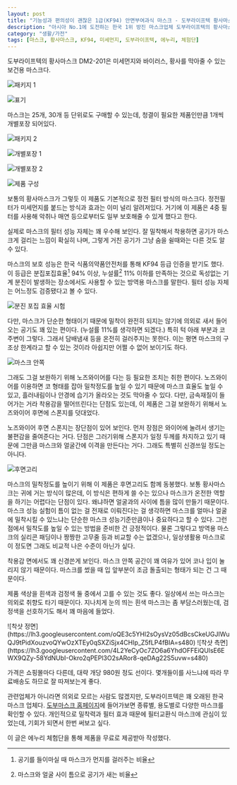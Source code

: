 ```yaml
---
layout: post
title: "기능성과 편의성이 괜찮은 1급(KF94) 안면부여과식 마스크 - 도부라이프텍 황사마스크 DM2-201"
description: "아시아 No.1에 도전하는 한국 1위 방진 마스크업체 도부라이프텍의 황사마스크 DM2-201을 사용해봤다."
category: "생활/가전"
tags: [마스크, 황사마스크, KF94, 미세먼지, 도부라이프텍, 에누리, 체험단]
---
```


도부라이프텍의 황사마스크 DM2-201은
미세먼지와 바이러스, 황사를 막아줄 수 있는 보건용 마스크다.

![패키지 1](https://lh3.googleusercontent.com/oJLL9t5N8XsgFj2ZHNKZUuICfaRE4LO1UrcO54U30WNHFJP3EtYHahIdxrX3M-6GyRuZGPAX4-OhiA=s480)

![표기](https://lh3.googleusercontent.com/7XVCQoZqRVJ1vVergFj3c4NHv1IZ3Q22c4RYEAKH9Pm5bNVcWatazIDuUgQBSBBwGsNhqho9x9v_0Q=w480)

마스크는 25개, 30개 등 단위로도 구매할 수 있는데,
청결이 필요한 제품인만큼 1개씩 개별포장 되어있다.

![패키지 2](https://lh3.googleusercontent.com/6hAK51IG-7pMxXLPc9UeB2i_-Net8cR8Gii82W4nS1A5k8vzXLkh-eKuvhqOYTadNKolPBjBPeGccg=s480)

![개별포장 1](https://lh3.googleusercontent.com/YC3zwFkcr1v6czyuIaKStgSgcj2eZoohhfc1UdHWVS0t0BLKlf4Qc_DeV2MR89XoKDAVn4GLBlzsuA=s480)

![개별포장 2](https://lh3.googleusercontent.com/XcmSVPRLSJX6G6iktI3oHrKJ9Z3k9tefXGLwl5_b0kOyfN3b4Ad_OwKu9LLZluucYBuf6A1PQsLcEQ=s480)

![제품 구성](https://lh3.googleusercontent.com/jvO9xc2Ft9NoeE7EQIyrv-jyvwdx299A3nkW59z_PxrNYZOffxqcvl3RnjMQiTWZ73BOvvlOVJpNzQ=s480)

보통의 황사마스크가 그렇듯 이 제품도 기본적으로 정전 필터 방식의 마스크다.
정전필터가 미세먼지를 붙드는 방식과 효과는 이미 널리 알려져있다.
거기에 이 제품은 4중 필터를 사용해 악취나 매연 등으로부터도 일부 보호해줄 수 있게 했다고 한다.

실제로 마스크의 필터 성능 자체는 꽤 우수해 보인다.
잘 밀착해서 착용하면 공기가 마스크게 걸리는 느낌이 확실히 나며,
그렇게 거친 공기가 그냥 숨을 쉴때와는 다른 것도 알 수 있다.

마스크의 보호 성능은 한국 식품의약품안전처를 통해 KF94 등급 인증을 받기도 했다.
이 등급은 분집포집효율[^1] 94% 이상, 누설률[^2] 11% 이하를 만족하는 것으로
독성없는 기계 분진이 발생하는 장소에서도 사용할 수 있는 방역용 마스크를 말한다.
필터 성능 자체는 어느정도 검증됐다고 볼 수 있다.

[^1]: 공기를 들이마실 때 마스크가 먼지를 걸러주는 비율

[^2]: 마스크와 얼굴 사이 틈으로 공기가 새는 비율

![분진 포집 효율 시험](https://lh3.googleusercontent.com/yfGVZr51pmiRcP1FlYNQUeHKmuOfV17m__to8BxRVdEJY2v4CRXsBVPGInWAuthUHjflBQQgztDBdA=s480)

다만, 마스크가 단순한 형태이기 때문에 밀착이 완전히 되지는 않기에
의외로 새서 들어오는 공기도 꽤 있는 편이다.
(누설률 11%를 생각하면 되겠다.)
특히 턱 아래 부분과 코 주변이 그렇다.
그래서 담배냄새 등을 온전히 걸러주지는 못한다.
이는 평면 마스크의 구조상 한계라고 할 수 있는 것이라 아쉽지만 어쩔 수 없어 보이기도 하다.

![마스크 안쪽](https://lh3.googleusercontent.com/Grv8tBapJ4hKrT39CyEjDZRMkkVoq59gBeBOYxbmJF8DqKBRrhWbF9ehYB3PWHDnvOEuIl6QCmaA1w=s480)

그래도 그걸 보완하기 위해 노즈와이어를 다는 등 필요한 조치는 취한 편이다.
노즈와이어를 이용하면 코 형태를 잡아 밀착정도를 높일 수 있기 때문에 마스크 효율도 높일 수 있고,
흘러내림이나 안경에 습기가 올라오는 것도 막아줄 수 있다.
다만, 금속재질이 들어가는 거라 착용감을 떨어뜨린다는 단점도 있는데,
이 제품은 그걸 보완하기 위해서 노즈와이어 후면에 스폰지를 덧대었다.

노즈와이어 후면 스폰지는 장단점이 있어 보인다.
먼저 장점은 와이어에 눌려서 생기는 불편감을 줄여준다는 거다.
단점은 그러기위해 스폰지가 일정 두께를 차지하고 있기 때문에
그만큼 마스크와 얼굴간에 이격을 만든다는 거다.
그래도 특별히 신경쓰일 정도는 아니다.

![후면고리](https://lh3.googleusercontent.com/GWKYT1iYmuIVZqQsrMNRpcJTBuQwEMtdJnsNb-wpIKw6Q8_MHaRXqhvcDVnKZ8i3RdG4SOYlEuCffw=s480)

마스크의 밀착정도를 높이기 위해 이 제품은 후면고리도 함께 동봉했다.
보통 황사마스크는 귀에 거는 방식이 많은데,
이 방식은 편하게 쓸 수는 있으나 마스크가 온전한 역할을 하기는 어렵다는 단점이 있다.
왜냐하면 얼굴과의 사이에 틈을 많이 만들기 때문이다.
마스크 성능 실험이 틈이 없는 걸 전재로 이뤄진다는 걸 생각하면
마스크를 얼마나 얼굴에 밀착시킬 수 있느냐는 단순한 마스크 성능기준만큼이나 중요하다고 할 수 있다.
그런 점에서 밀착도를 높일 수 있는 방법을 준비한 건 긍정적이다.
물론 그렇다고 방역용 마스크의 실리콘 패딩이나 짱짱한 고무줄 등과 비교할 수는 없겠으나,
일상생활용 마스크로 이 정도면 그래도 비교적 나은 수준이 아닌가 싶다.

착용감 면에서도 꽤 신경쓴게 보인다.
마스크 안쪽 공간이 꽤 여유가 있어 코나 입이 눌리지 않기 때문이다.
마스크를 썼을 때 입 앞부분이 조금 돌출되는 형태가 되는 건 그 때문이다.

제품 색상을 흰색과 검정색 둘 중에서 고를 수 있는 것도 좋다.
일상에서 쓰는 마스크는 의외로 취향도 타기 때문이다.
지나치게 눈의 띄는 흰색 마스크는 좀 부담스러웠는데,
검정색을 선호하기도 해서 꽤 마음에 들었다.

<p class="center" markdown="1">
![착샷 정면](https://lh3.googleusercontent.com/oQE3c5YHl2sOysVz05dBcsCkeUGJIWuQJ9tPidXouzvoQYwOzXTEy0qSXZiSjx4CHIp_Z5fLP4fBIA=s480)
![착샷 측면](https://lh3.googleusercontent.com/4L2YeCyOc7ZO6a6YhdOFFEiQUlsE6EWX9QZy-58YdNUbI-Okro2qPEPl3O2sARor8-qeDAg22S5uvw=s480)
</p>

가격은 쇼핑몰마다 다른데,
대략 개당 980원 정도 선이다.
몇개들이를 사느냐에 따라 무료배송도 하므로 잘 따져보는게 좋다.

관련업체가 아니라면 의외로 모르는 사람도 많겠지만,
도부라이프텍은 꽤 오래된 한국 마스크 업체다.
[도부마스크 홈페이지](http://www.dobumask.co.kr/)에 들어가보면
종류별, 용도별로 다양한 마스크를 확인할 수 있다.
개인적으로 밀착력과 필터 효과 때문에 필터교환식 마스크에 관심이 있었는데,
기회가 되면서 한번 써보고 싶다.



<div class="im im-info">
이 글은 에누리 체험단을 통해 제품을 무료로 제공받아 작성했다.
</div>
